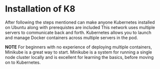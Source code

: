 # Installation of K8

After following the steps mentioned can make anyone  Kubernetes installed on Ubuntu along with prerequistes are included
This network uses multiple servers to communicate back and forth. Kubernetes allows you to launch and manage Docker containers across multiple servers in the pod.

**NOTE**
For beginners with no experience of deploying multiple containers, Minikube is a great way to start.
Minikube is a system for running a single node cluster locally and is excellent for learning the basics, before moving on to Kubernetes.



